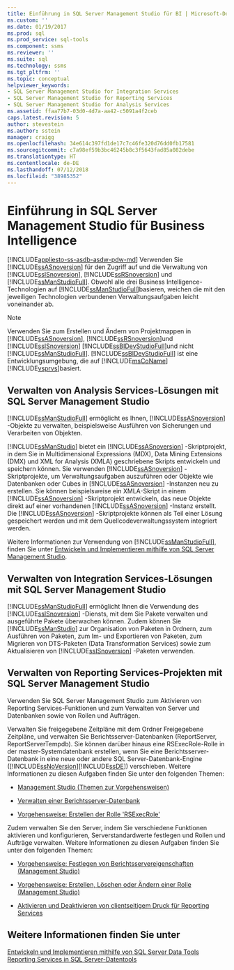 ```yaml
---
title: Einführung in SQL Server Management Studio für BI | Microsoft-Dokumentation
ms.custom: ''
ms.date: 01/19/2017
ms.prod: sql
ms.prod_service: sql-tools
ms.component: ssms
ms.reviewer: ''
ms.suite: sql
ms.technology: ssms
ms.tgt_pltfrm: ''
ms.topic: conceptual
helpviewer_keywords:
- SQL Server Management Studio for Integration Services
- SQL Server Management Studio for Reporting Services
- SQL Server Management Studio for Analysis Services
ms.assetid: ffaa77b7-03d0-4d7a-aa42-c5091a4f2ceb
caps.latest.revision: 5
author: stevestein
ms.author: sstein
manager: craigg
ms.openlocfilehash: 34e614c397fd1de17c7c46fe320d76dd0fb17581
ms.sourcegitcommit: c7a98ef59b3bc46245b8c3f5643fad85a082debe
ms.translationtype: HT
ms.contentlocale: de-DE
ms.lasthandoff: 07/12/2018
ms.locfileid: "38985352"
---
```

# <a name="introduction-to-sql-server-management-studio-for-business-intelligence"></a>Einführung in SQL Server Management Studio für Business Intelligence
[!INCLUDE[appliesto-ss-asdb-asdw-pdw-md](../includes/appliesto-ss-asdb-asdw-pdw-md.md)]
Verwenden Sie [!INCLUDE[ssASnoversion](../includes/ssasnoversion_md.md)] für den Zugriff auf und die Verwaltung von [!INCLUDE[ssISnoversion](../includes/ssisnoversion_md.md)], [!INCLUDE[ssRSnoversion](../includes/ssrsnoversion_md.md)] und [!INCLUDE[ssManStudioFull](../includes/ssmanstudiofull_md.md)]. Obwohl alle drei Business Intelligence-Technologien auf [!INCLUDE[ssManStudioFull](../includes/ssmanstudiofull_md.md)]basieren, weichen die mit den jeweiligen Technologien verbundenen Verwaltungsaufgaben leicht voneinander ab.  
  
> [!NOTE]  
> Verwenden Sie zum Erstellen und Ändern von Projektmappen in [!INCLUDE[ssASnoversion](../includes/ssasnoversion_md.md)], [!INCLUDE[ssRSnoversion](../includes/ssrsnoversion_md.md)]und [!INCLUDE[ssISnoversion](../includes/ssisnoversion_md.md)] [!INCLUDE[ssBIDevStudioFull](../includes/ssbidevstudiofull_md.md)]und nicht [!INCLUDE[ssManStudioFull](../includes/ssmanstudiofull_md.md)]. [!INCLUDE[ssBIDevStudioFull](../includes/ssbidevstudiofull_md.md)] ist eine Entwicklungsumgebung, die auf [!INCLUDE[msCoName](../includes/msconame_md.md)][!INCLUDE[vsprvs](../includes/vsprvs_md.md)]basiert.  
  
## <a name="managing-analysis-services-solutions-using-sql-server-management-studio"></a>Verwalten von Analysis Services-Lösungen mit SQL Server Management Studio  
[!INCLUDE[ssManStudioFull](../includes/ssmanstudiofull_md.md)] ermöglicht es Ihnen, [!INCLUDE[ssASnoversion](../includes/ssasnoversion_md.md)] -Objekte zu verwalten, beispielsweise Ausführen von Sicherungen und Verarbeiten von Objekten.  
  
[!INCLUDE[ssManStudio](../includes/ssmanstudio_md.md)] bietet ein [!INCLUDE[ssASnoversion](../includes/ssasnoversion_md.md)] -Skriptprojekt, in dem Sie in Multidimensional Expressions (MDX), Data Mining Extensions (DMX) und XML for Analysis (XMLA) geschriebene Skripts entwickeln und speichern können. Sie verwenden [!INCLUDE[ssASnoversion](../includes/ssasnoversion_md.md)] -Skriptprojekte, um Verwaltungsaufgaben auszuführen oder Objekte wie Datenbanken oder Cubes in [!INCLUDE[ssASnoversion](../includes/ssasnoversion_md.md)] -Instanzen neu zu erstellen. Sie können beispielsweise ein XMLA-Skript in einem [!INCLUDE[ssASnoversion](../includes/ssasnoversion_md.md)] -Skriptprojekt entwickeln, das neue Objekte direkt auf einer vorhandenen [!INCLUDE[ssASnoversion](../includes/ssasnoversion_md.md)] -Instanz erstellt. Die [!INCLUDE[ssASnoversion](../includes/ssasnoversion_md.md)] -Skriptprojekte können als Teil einer Lösung gespeichert werden und mit dem Quellcodeverwaltungssystem integriert werden.  
  
Weitere Informationen zur Verwendung von [!INCLUDE[ssManStudioFull](../includes/ssmanstudiofull_md.md)], finden Sie unter [Entwickeln und Implementieren mithilfe von SQL Server Management Studio](http://msdn.microsoft.com/c4f5a06b-e2e4-4660-a3a8-6fd356742c02).  
  
## <a name="managing-integration-services-solutions-using-sql-server-management-studio"></a>Verwalten von Integration Services-Lösungen mit SQL Server Management Studio  
[!INCLUDE[ssManStudioFull](../includes/ssmanstudiofull_md.md)] ermöglicht Ihnen die Verwendung des [!INCLUDE[ssISnoversion](../includes/ssisnoversion_md.md)] -Diensts, mit dem Sie Pakete verwalten und ausgeführte Pakete überwachen können. Zudem können Sie [!INCLUDE[ssManStudio](../includes/ssmanstudio_md.md)] zur Organisation von Paketen in Ordnern, zum Ausführen von Paketen, zum Im- und Exportieren von Paketen, zum Migrieren von DTS-Paketen (Data Transformation Services) sowie zum Aktualisieren von [!INCLUDE[ssISnoversion](../includes/ssisnoversion_md.md)] -Paketen verwenden.  
  
## <a name="managing-reporting-services-projects-using-sql-server-management-studio"></a>Verwalten von Reporting Services-Projekten mit SQL Server Management Studio  
Verwenden Sie SQL Server Management Studio zum Aktivieren von Reporting Services-Funktionen und zum Verwalten von Server und Datenbanken sowie von Rollen und Aufträgen.  
  
Verwalten Sie freigegebene Zeitpläne mit dem Ordner Freigegebene Zeitpläne, und verwalten Sie Berichtsserver-Datenbanken (ReportServer, ReportServerTempdb). Sie können darüber hinaus eine RSExecRole-Rolle in der master-Systemdatenbank erstellen, wenn Sie eine Berichtsserver-Datenbank in eine neue oder andere SQL Server-Datenbank-Engine ([!INCLUDE[ssNoVersion](../includes/ssnoversion_md.md)][!INCLUDE[ssDE](../includes/ssde_md.md)]) verschieben. Weitere Informationen zu diesen Aufgaben finden Sie unter den folgenden Themen:  
  
-   [Management Studio (Themen zur Vorgehensweisen)](http://msdn.microsoft.com/60685458-9108-47bf-820a-5e7db454d408)  
  
-   [Verwalten einer Berichtsserver-Datenbank](http://msdn.microsoft.com/97b2e1b5-3869-4766-97b9-9bf206b52262)  
  
-   [Vorgehensweise: Erstellen der Rolle 'RSExecRole'](http://msdn.microsoft.com/7ac17341-df7e-4401-870e-652caa2859c0)  
  
Zudem verwalten Sie den Server, indem Sie verschiedene Funktionen aktivieren und konfigurieren, Serverstandardwerte festlegen und Rollen und Aufträge verwalten. Weitere Informationen zu diesen Aufgaben finden Sie unter den folgenden Themen:  
  
-   [Vorgehensweise: Festlegen von Berichtsservereigenschaften (Management Studio)](http://msdn.microsoft.com/1ed0f84b-b12a-4e49-b65c-a11a99f9093f)  
  
-   [Vorgehensweise: Erstellen, Löschen oder Ändern einer Rolle (Management Studio)](http://msdn.microsoft.com/3d1d56e6-a283-44a7-8417-36cb4d2c74d1)  
  
-   [Aktivieren und Deaktivieren von clientseitigem Druck für Reporting Services](http://msdn.microsoft.com/0e709c96-7517-4547-8ef6-5632f8118524)  
  
## <a name="see-also"></a>Weitere Informationen finden Sie unter  
[Entwickeln und Implementieren mithilfe von SQL Server Data Tools](http://msdn.microsoft.com/132ed779-3ec8-4734-9698-802116d1b017)  
[Reporting Services in SQL Server-Datentools](http://msdn.microsoft.com/0903c7b2-ac59-45f1-b7d0-922ecd9d76f8)  
  
